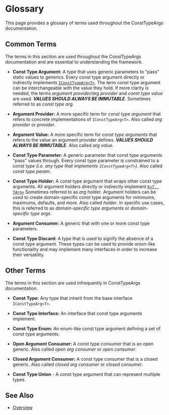 # Glossary

This page provides a glossary of terms used throughout the ConstTypeArgs documentation.

## Common Terms

The terms in this section are used throughout the ConstTypeArgs documentation and are essential to understanding the framework.

* **Const Type Argument:**  A type that uses generic parameters to "pass" static values to generics. Every const type argument directly or indirectly implements [`IConstTypeArg<T>`](https://github.com/zacharylayne/ConstTypeArgs/blob/master/Source/ConstTypeArgs.Core/IConstTypeArg.cs). The term const type argument can be interchangeable with the value they hold. If more clarity is needed, the terms *argument provider/arg provider* and *const type value* are used. ***VALUES SHOULD ALWAYS BE IMMUTABLE***. Sometimes referred to as *const type arg*.

* **Argument Provider:** A more specific term for *const type argument* that refers to concrete implementations of `IConstTypeArg<T>`. Also called *arg provider* or *provider*. 

* **Argument Value:**  A more specific term for *const type arguments* that refers to the value an argument provider defines. ***VALUES SHOULD ALWAYS BE IMMUTABLE***. Also called *arg value*.

* **Const Type Parameter:** A generic parameter that const type arguments "pass" values through. Every const type parameter is constrained to a *const type* *(i.e. any type that implements `IConstTypeArg<T>`)*. Also called *const type param*.

* **Const Type Holder:** A const type argument that wraps other const type arguments. All argument holders directly or indirectly implement [`K<T, TArg>`]() Sometimes referred to as *arg holder*. Argument holders can be used to create domain-specific const type arguments for minimums, maximums, defaults, and more. Also called *holder*. In specific use cases, this is referred to as *domain-specific type arguments* or *domain-specific type args*.

* **Argument Consumer:** A generic that with one or more const type parameters.

* **Const Type Discard:** A type that is used to signify the absence of a const type argument. These types can be used to provide union-like functionality and may implement many interfaces in order to increase their versatility.

## Other Terms

The terms in this section are used infrequently in ConstTypeArgs documentation.

* **Const Type:** Any type that inherit from the base interface `IConstTypeArg<T>`.

* **Const Type Interface:** An interface that const type arguments implement.

* **Const Type Enum:** An enum-like const type argument defining a set of const type arguments.

* **Open Argument Consumer:** A const type consumer that is an open generic. Also called *open arg consumer* or *open consumer*.

* **Closed Argument Consumer:** A const type consumer that is a closed generic. Also called *closed arg consumer* or *closed consumer*.

* **Const Type Union** - A const type argument that can represent multiple types.

## See Also

* [Overview](https://github.com/zacharylayne/ConstTypeArgs/blob/master/Documentation/README.md)
